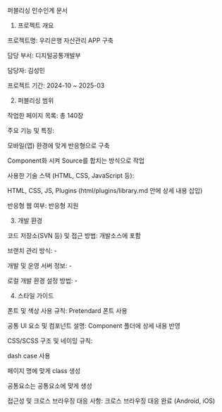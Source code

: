 퍼블리싱 인수인계 문서

1. 프로젝트 개요

프로젝트명: 우리은행 자산관리 APP 구축

담당 부서: 디지털공통개발부

담당자: 김성민

프로젝트 기간: 2024-10 ~ 2025-03

2. 퍼블리싱 범위

작업한 페이지 목록: 총 140장

주요 기능 및 특징:

모바일(앱) 환경에 맞게 반응형으로 구축

Component화 시켜 Source를 합치는 방식으로 작업

사용한 기술 스택 (HTML, CSS, JavaScript 등):

HTML, CSS, JS, Plugins (html/plugins/library.md 안에 상세 내용 삽입)

반응형 웹 여부: 반응형 지원

3. 개발 환경

코드 저장소(SVN 등) 및 접근 방법: 개발소스에 포함

브랜치 관리 방식: -

개발 및 운영 서버 정보: -

로컬 개발 환경 설정 방법: -

4. 스타일 가이드

폰트 및 색상 사용 규칙: Pretendard 폰트 사용

공통 UI 요소 및 컴포넌트 설명: Component 폴더에 상세 내용 반영

CSS/SCSS 구조 및 네이밍 규칙:

dash case 사용

페이지 명에 맞게 class 생성

공통요소는 공통요소에 맞게 생성

접근성 및 크로스 브라우징 대응 사항: 크로스 브라우징 대응 완료 (Android, iOS)
